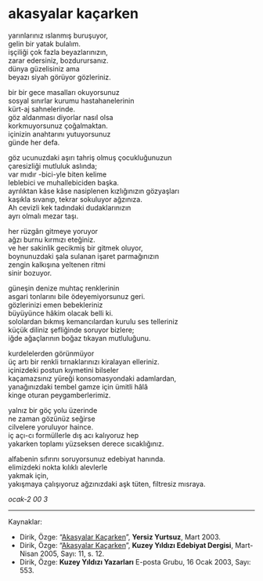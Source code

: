 # akasyalar kaçarken  
  
yarınlarınız ıslanmış buruşuyor,    
gelin bir yatak bulalım.    
işçiliği çok fazla beyazlarınızın,    
zarar edersiniz, bozdurursanız.    
dünya güzelisiniz ama    
beyazı siyah görüyor gözleriniz.    
  
bir bir gece masalları okuyorsunuz    
sosyal sınırlar kurumu hastahanelerinin    
kürt-aj sahnelerinde.    
göz aldanması diyorlar nasıl olsa    
korkmuyorsunuz çoğalmaktan.    
içinizin anahtarını yutuyorsunuz    
günde her defa.    
  
göz ucunuzdaki aşırı tahriş olmuş çocukluğunuzun    
çaresizliği mutluluk aslında;    
var mıdır -bici-yle biten kelime    
leblebici ve muhallebiciden başka.    
ayrılıktan kâse kâse nasiplenen kızlığınızın gözyaşları    
kaşıkla sıvanıp, tekrar sokuluyor ağzınıza.    
Ah cevizli kek tadındaki dudaklarınızın    
ayrı olmalı mezar taşı.    
  
her rüzgârı gitmeye yoruyor    
ağzı burnu kırmızı eteğiniz.    
ve her sakinlik gecikmiş bir gitmek oluyor,    
boynunuzdaki şala sulanan işaret parmağınızın    
zengin kalkışına yeltenen ritmi    
sinir bozuyor.  
  
güneşin denize muhtaç renklerinin  
asgari tonlarını bile ödeyemiyorsunuz geri.  
gözlerinizi emen bebekleriniz  
büyüyünce hâkim olacak belli ki.  
sololardan bıkmış kemancılardan kurulu ses telleriniz  
küçük diliniz şefliğinde soruyor bizlere;  
iğde ağaçlarının boğaz tıkayan mutluluğunu.  
  
kurdelelerden görünmüyor  
üç artı bir renkli tırnaklarınızı kiralayan elleriniz.  
içinizdeki postun kıymetini bilseler  
kaçamazsınız yüreği konsomasyondaki adamlardan,  
yanağınızdaki tembel gamze için ümitli hâlâ  
kinge oturan peygamberlerimiz.  
  
yalnız bir göç yolu üzerinde  
ne zaman gözünüz seğirse  
cilvelere yoruluyor haince.  
iç açı-cı formüllerle dış acı kalıyoruz hep  
yakarken toplamı yüzseksen derece sıcaklığınız.  
  
alfabenin sıfırını soruyorsunuz edebiyat hanında.  
elimizdeki nokta kılıklı alevlerle  
yakmak için,  
yakışmaya çalışıyoruz ağzınızdaki aşk tüten, filtresiz mısraya.  
  
_ocak-2 00 3_

---
Kaynaklar: 

- Dirik, Özge: “[Akasyalar Kaçarken](http://www.yersizyurtsuz.com/dergimart2003/ekrandergisayfa15.htm)”, **Yersiz Yurtsuz**, Mart 2003.
- Dirik, Özge: “[Akasyalar Kaçarken](https://kuzeyyildizi.com/sites/default/files/ky11.pdf)”, **Kuzey Yıldızı Edebiyat Dergisi**, Mart-Nisan 2005, Sayı: 11, s. 12.
- Dirik, Özge: **Kuzey Yıldızı Yazarları** E-posta Grubu, 16 Ocak 2003, Sayı: 553.
